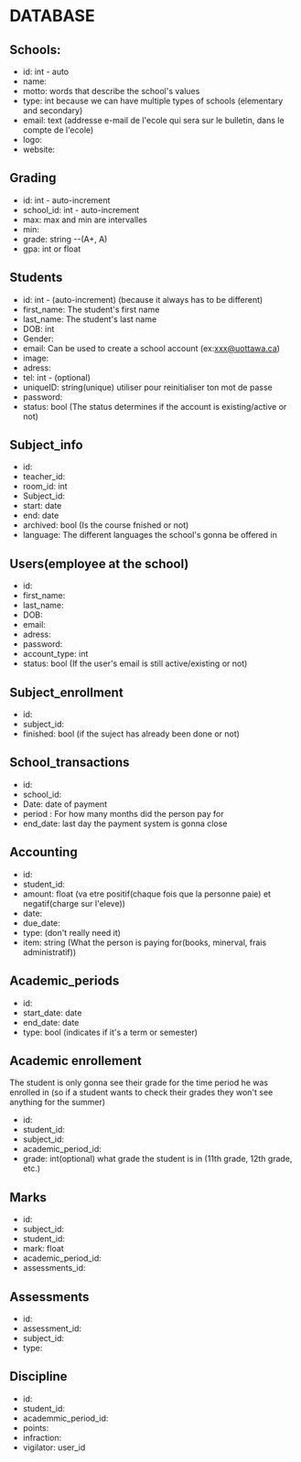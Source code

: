 # DATABASE

## Schools:

- id: int - auto
- name:
- motto: words that describe the school's values
- type: int because we can have multiple types of schools (elementary and secondary)
- email: text (addresse e-mail de l'ecole qui sera sur le bulletin, dans le compte de l'ecole)
- logo:
- website:

## Grading

- id: int - auto-increment
- school_id: int - auto-increment
- max: max and min are intervalles
- min:
- grade: string --(A+, A)
- gpa: int or float

## Students

- id: int - (auto-increment) (because it always has to be different)
- first_name: The student's first name
- last_name: The student's last name
- DOB: int
- Gender:
- email: Can be used to create a school account (ex:xxx@uottawa.ca)
- image:
- adress:
- tel: int - (optional)
- uniqueID: string(unique) utiliser pour reinitialiser ton mot de passe
- password:
- status: bool (The status determines if the account is existing/active or not)

## Subject_info

- id:
- teacher_id:
- room_id: int
- Subject_id:
- start: date
- end: date
- archived: bool (Is the course fnished or not)
- language: The different languages the school's gonna be offered in

## Users(employee at the school)

- id:
- first_name:
- last_name:
- DOB:
- email:
- adress:
- password:
- account_type: int
- status: bool (If the user's email is still active/existing or not)

## Subject_enrollment

- id:
- subject_id:
- finished: bool (if the suject has already been done or not)

## School_transactions

- id:
- school_id:
- Date: date of payment
- period : For how many months did the person pay for
- end_date: last day the payment system is gonna close

## Accounting

- id:
- student_id:
- amount: float (va etre positif(chaque fois que la personne paie) et negatif(charge sur l'eleve))
- date:
- due_date:
- type: (don't really need it)
- item: string (What the person is paying for(books, minerval, frais administratif))

## Academic_periods

- id:
- start_date: date
- end_date: date
- type: bool (indicates if it's a term or semester)

## Academic enrollement

The student is only gonna see their grade for the time period he was enrolled in (so if a student wants to check their grades they won't see anything for the summer)

- id:
- student_id:
- subject_id:
- academic_period_id:
- grade: int(optional) what grade the student is in (11th grade, 12th grade, etc.)

## Marks

- id:
- subject_id:
- student_id:
- mark: float
- academic_period_id:
- assessments_id:

## Assessments

- id:
- assessment_id:
- subject_id:
- type:

## Discipline

- id:
- student_id:
- academmic_period_id:
- points:
- infraction:
- vigilator: user_id
